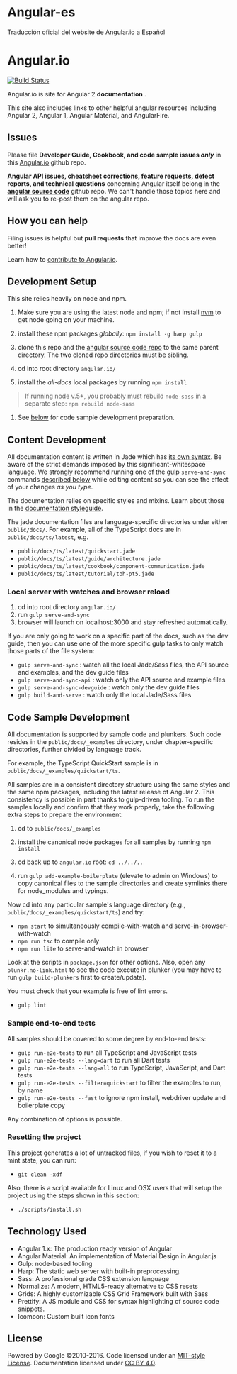 # Angular-es
Traducción oficial del website de Angular.io a Español

# Angular.io
[![Build Status][travis-badge]][travis-badge-url]

Angular.io is site for Angular 2 **documentation** . 

This site also includes links to other helpful angular resources including 
Angular 2, Angular 1, Angular Material, and AngularFire.

## Issues

Please file **Developer Guide, Cookbook, and code sample issues _only_** in this 
[Angular.io](https://github.com/angular/angular.io/issues) github repo.

**Angular API issues, cheatsheet corrections, feature requests, defect reports, and technical questions** concerning Angular itself
belong in the [**angular source code**](https://github.com/angular/angular/issues) github repo.
We can't handle those topics here and will ask you to re-post them on the angular repo.

## How you can help

Filing issues is helpful but **pull requests** that improve the docs are even better!

Learn how to [contribute to Angular.io](https://github.com/angular/angular.js/blob/master/CONTRIBUTING.md).

## Development Setup
This site relies heavily on node and npm.

1. Make sure you are using the latest node and npm; 
if not install [nvm](https://github.com/creationix/nvm) to get node going on your machine.

1. install these npm packages *globally*: `npm install -g harp gulp`

1. clone this repo and the [angular source code repo](https://github.com/angular/angular) to the same parent directory.
The two cloned repo directories must be sibling.

1. cd into root directory `angular.io/`

1. install the *all-docs* local packages by running `npm install`
> If running node v.5+, you probably must rebuild `node-sass` in a separate step: `npm rebuild node-sass`

1. See [below](#code-sample-development) for code sample development preparation.

## Content Development
All documentation content is written in Jade which has [its own syntax](http://jade-lang.com/reference/).
Be aware of the strict demands imposed by this significant-whitespace language.
We strongly recommend running one of the gulp `serve-and-sync` commands [described below](#serve-and-sync)
while editing content so you can see the effect of your changes *as you type*.

The documentation relies on specific styles and mixins. 
Learn about those in the [documentation styleguide](https://angular.io/docs/ts/latest/styleguide.html).

The jade documentation files are language-specific directories under either `public/docs/`.
For example, all of the TypeScript docs are in `public/docs/ts/latest`, e.g.
- `public/docs/ts/latest/quickstart.jade`
- `public/docs/ts/latest/guide/architecture.jade`
- `public/docs/ts/latest/cookbook/component-communication.jade`
- `public/docs/ts/latest/tutorial/toh-pt5.jade`

### Local server with watches and browser reload
 1. cd into root directory `angular.io/`
 1. run `gulp serve-and-sync`
 1. browser will launch on localhost:3000 and stay refreshed automatically.

<a id="serve-and-sync"></a>
If you are only going to work on a specific part of the docs, such as the dev guide, then you can use one of the more specific gulp tasks to only watch those parts of the file system:

* `gulp serve-and-sync` : watch all the local Jade/Sass files, the API source and examples, and the dev guide files
* `gulp serve-and-sync-api` : watch only the API source and example files
* `gulp serve-and-sync-devguide` : watch only the dev guide files
* `gulp build-and-serve` : watch only the local Jade/Sass files

## Code Sample Development

All documentation is supported by sample code and plunkers. 
Such code resides in the `public/docs/_examples` directory, under chapter-specific directories, further divided by language track.

For example, the TypeScript QuickStart sample is in `public/docs/_examples/quickstart/ts`.

All samples are in a consistent directory structure using the same styles and the same npm packages, including the latest release of Angular 2.
This consistency is possible in part thanks to gulp-driven tooling. 
To run the samples locally and confirm that they work properly, 
take the following extra steps to prepare the environment:

1. cd to `public/docs/_examples`

1. install the canonical node packages for all samples by running `npm install`

1. cd back up to `angular.io` root: `cd ../../..`

1. run `gulp add-example-boilerplate` (elevate to admin on Windows) 
to copy canonical files to the sample directories and create symlinks there for node_modules and typings. 

Now cd into any particular sample's language directory (e.g., `public/docs/_examples/quickstart/ts`) and try:
- `npm start`  to simultaneously compile-with-watch and serve-in-browser-with-watch
- `npm run tsc` to compile only
- `npm run lite` to serve-and-watch in browser

Look at the scripts in `package.json` for other options.
Also, open any `plunkr.no-link.html` to see the code execute in plunker
(you may have to run `gulp build-plunkers` first to create/update).

You must check that your example is free of lint errors.
- `gulp lint`

### Sample end-to-end tests

All samples should be covered to some degree by end-to-end tests:
- `gulp run-e2e-tests` to run all TypeScript and JavaScript tests
- `gulp run-e2e-tests --lang=dart` to run all Dart tests
- `gulp run-e2e-tests --lang=all` to run TypeScript, JavaScript, and Dart tests
- `gulp run-e2e-tests --filter=quickstart` to filter the examples to run, by name
- `gulp run-e2e-tests --fast` to ignore npm install, webdriver update and boilerplate copy

Any combination of options is possible.

### Resetting the project
This project generates a lot of untracked files, if you wish to reset it to a mint state, you can run:

- `git clean -xdf`

Also, there is a script available for Linux and OSX users that will setup the project using the steps shown in this section:

- `./scripts/install.sh`


## Technology Used
- Angular 1.x: The production ready version of Angular
- Angular Material: An implementation of Material Design in Angular.js
- Gulp: node-based tooling
- Harp: The static web server with built-in preprocessing.
- Sass: A professional grade CSS extension language
- Normalize: A modern, HTML5-ready alternative to CSS resets
- Grids: A highly customizable CSS Grid Framework built with Sass
- Prettify: A JS module and CSS for syntax highlighting of source code snippets.
- Icomoon: Custom built icon fonts


## License
Powered by Google ©2010-2016. Code licensed under an [MIT-style License](https://github.com/angular.io/blob/master/LICENSE). Documentation licensed under [CC BY 4.0](http://creativecommons.org/licenses/by/4.0/).

[travis-badge]: https://travis-ci.org/angular/angular.io.svg?branch=master
[travis-badge-url]: https://travis-ci.org/angular/angular.io
